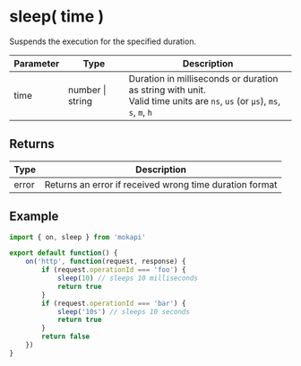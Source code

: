 # sleep( time )

Suspends the execution for the specified duration.

| Parameter       | Type                 | Description                                                                                                                     |
|-----------------|----------------------|---------------------------------------------------------------------------------------------------------------------------------|
| time            | number &#124; string | Duration in milliseconds or duration as string with unit. <br /> Valid time units are `ns`, `us` (or `µs`), `ms`, `s`, `m`, `h` |

## Returns

| Type  | Description                                             |
|-------|---------------------------------------------------------|
| error | Returns an error if received wrong time duration format |

## Example

```javascript
import { on, sleep } from 'mokapi'

export default function() {
    on('http', function(request, response) {
        if (request.operationId === 'foo') {
            sleep(10) // sleeps 10 milliseconds
            return true
        }
        if (request.operationId === 'bar') {
            sleep('10s') // sleeps 10 seconds
            return true
        }
        return false
    })
}
```